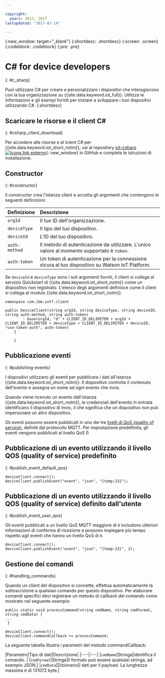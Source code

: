 ```yaml
---

copyright:
  years: 2015, 2017
lastupdated: "2017-03-14"

---
```


{:new_window: target="_blank"}
{:shortdesc: .shortdesc}
{:screen: .screen}
{:codeblock: .codeblock}
{:pre: .pre}


# ﻿C# for device developers
{: #c_sharp}

Puoi utilizzare C# per creare e personalizzare i dispositivi che interagiscono con la tua organizzazione su {{site.data.keyword.iot_full}}. Utilizza le informazioni e gli esempi forniti per iniziare a sviluppare i tuoi dispositivi utilizzando C#.
{:shortdesc}

## Scaricare le risorse e il client C#
{: #csharp_client_download}

Per accedere alle risorse e al lcient C# per {{site.data.keyword.iot_short_notm}}, vai al repository [iot-csharp ![Icona link esterno](../../../../icons/launch-glyph.svg "Icona link esterno")](https://github.com/ibm-watson-iot/iot-csharp){: new_window} in GitHub e completa le istruzioni di installazione.


## Constructor
{: #constructor}

Il constructor crea l'istanza client e accetta gli argomenti che contengono le seguenti definizioni:

|Definizione |Descrizione |
|:---|:---|
|`orgId`|Il tuo ID dell'organizzazione.|
|`deviceType`|Il tipo del tuo dispositivo.|
|`deviceId` |L'ID del tuo dispositivo.|
|`auth-method`   |Il metodo di autenticazione da utilizzare. L'unico valore al momento supportato è `token`.|
|`auth-token`   |Un token di autenticazione per la connessione sicura al tuo dispositivo su Watson IoT Platform.|


Se `deviceId` e `deviceType` sono i soli argomenti forniti, il client si collega al servizio Quickstart di {{site.data.keyword.iot_short_notm}} come un dispositivo non registrato. L'elenco degli argomenti definisce come il client si collega al modulo {{site.data.keyword.iot_short_notm}}.


```
namespace com.ibm.iotf.client

public DeviceClient(string orgId, string deviceType, string deviceID, string auth-method, string auth-token)
        : base(orgId, "d" + CLIENT_ID_DELIMITER + orgId + CLIENT_ID_DELIMITER + deviceType + CLIENT_ID_DELIMITER + deviceID, "use-token-auth", auth-token)
    {

    }
```

## Pubblicazione eventi
{: #publishing-events}

I dispositivi utilizzano gli eventi per pubblicare i dati all'istanza {{site.data.keyword.iot_short_notm}}. Il dispositivo controlla il contenuto dell'evento e assegna un nome ad ogni evento che invia.

Quando viene ricevuto un evento dall'istanza {{site.data.keyword.iot_short_notm}}, le credenziali dell'evento in entrata identificano il dispositivo di invio, il che significa che un dispositivo non può impersonare un altro dispositivo.

Gli eventi possono essere pubblicati in uno dei tre [livelli di QoS (quality of service)](../mqtt.html#managed-devices), definiti dal protocollo MQTT. Per impostazione predefinita, gli eventi vengono pubblicati al livello QoS 0.


## Pubblicazione di un evento utilizzando il livello QOS (quality of service) predefinito
{: #publish_event_default_qos}

```
deviceClient.connect();
deviceClient.publishEvent("event", "json", "{temp:23}");
```


## Pubblicazione di un evento utilizzando il livello QOS (quality of service) definito dall'utente
{: #publish_event_user_qos}

Gli eventi pubblicati a un livello QoS MQTT maggiore di `0` includono ulteriori informazioni di conferma di ricezione e possono impiegare più tempo rispetto agli eventi che hanno un livello QoS di `0`.


```
deviceClient.connect();
deviceClient.publishEvent("event", "json", "{temp:23}", 2);
```

## Gestione dei comandi
{: #handling_commands}

Quando un client del dispositivo si connette, effettua automaticamente la sottoscrizione a qualsiasi comando per questo dispositivo. Per elaborare comandi specifici devi registrare un metodo di callback del comando come mostrato nel seguente esempio:

```
public static void processCommand(string cmdName, string cmdFormat, string cmdData) {
...
 }
```

```
deviceClient.connect();
deviceClient.commandCallback += processCommand;
```
La seguente tabella illustra i parametri del metodo commandCallback:

|Parametro|Tipo di dati|Descrizione|
|:---|:---|
|`cmdName`|Stringa|Identifica il comando. |
|`cmdFormat`|Stringa|Il formato può essere qualsiasi stringa, ad esempio JSON.|
|`cmdData`|Dizionario|I dati per il payload. La lunghezza massima è di 131072 byte.|

